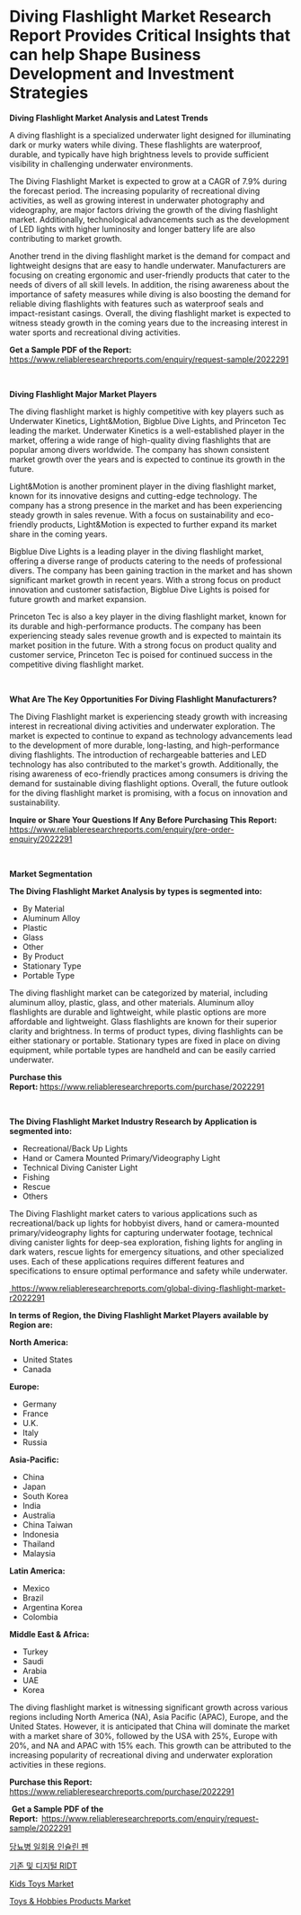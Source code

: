<p><h1>Diving Flashlight Market Research Report Provides Critical Insights that can help Shape Business Development and Investment Strategies</h1></p><p><strong>Diving Flashlight Market Analysis and Latest Trends</strong></p>
<p><p>A diving flashlight is a specialized underwater light designed for illuminating dark or murky waters while diving. These flashlights are waterproof, durable, and typically have high brightness levels to provide sufficient visibility in challenging underwater environments.</p><p>The Diving Flashlight Market is expected to grow at a CAGR of 7.9% during the forecast period. The increasing popularity of recreational diving activities, as well as growing interest in underwater photography and videography, are major factors driving the growth of the diving flashlight market. Additionally, technological advancements such as the development of LED lights with higher luminosity and longer battery life are also contributing to market growth.</p><p>Another trend in the diving flashlight market is the demand for compact and lightweight designs that are easy to handle underwater. Manufacturers are focusing on creating ergonomic and user-friendly products that cater to the needs of divers of all skill levels. In addition, the rising awareness about the importance of safety measures while diving is also boosting the demand for reliable diving flashlights with features such as waterproof seals and impact-resistant casings. Overall, the diving flashlight market is expected to witness steady growth in the coming years due to the increasing interest in water sports and recreational diving activities.</p></p>
<p><strong>Get a Sample PDF of the Report:&nbsp;</strong> <a href="https://www.reliableresearchreports.com/enquiry/request-sample/2022291">https://www.reliableresearchreports.com/enquiry/request-sample/2022291</a></p>
<p>&nbsp;</p>
<p><strong>Diving Flashlight Major Market Players</strong></p>
<p><p>The diving flashlight market is highly competitive with key players such as Underwater Kinetics, Light&Motion, Bigblue Dive Lights, and Princeton Tec leading the market. Underwater Kinetics is a well-established player in the market, offering a wide range of high-quality diving flashlights that are popular among divers worldwide. The company has shown consistent market growth over the years and is expected to continue its growth in the future.</p><p>Light&Motion is another prominent player in the diving flashlight market, known for its innovative designs and cutting-edge technology. The company has a strong presence in the market and has been experiencing steady growth in sales revenue. With a focus on sustainability and eco-friendly products, Light&Motion is expected to further expand its market share in the coming years.</p><p>Bigblue Dive Lights is a leading player in the diving flashlight market, offering a diverse range of products catering to the needs of professional divers. The company has been gaining traction in the market and has shown significant market growth in recent years. With a strong focus on product innovation and customer satisfaction, Bigblue Dive Lights is poised for future growth and market expansion.</p><p>Princeton Tec is also a key player in the diving flashlight market, known for its durable and high-performance products. The company has been experiencing steady sales revenue growth and is expected to maintain its market position in the future. With a strong focus on product quality and customer service, Princeton Tec is poised for continued success in the competitive diving flashlight market.</p></p>
<p>&nbsp;</p>
<p><strong>What Are The Key Opportunities For Diving Flashlight Manufacturers?</strong></p>
<p><p>The Diving Flashlight market is experiencing steady growth with increasing interest in recreational diving activities and underwater exploration. The market is expected to continue to expand as technology advancements lead to the development of more durable, long-lasting, and high-performance diving flashlights. The introduction of rechargeable batteries and LED technology has also contributed to the market's growth. Additionally, the rising awareness of eco-friendly practices among consumers is driving the demand for sustainable diving flashlight options. Overall, the future outlook for the diving flashlight market is promising, with a focus on innovation and sustainability.</p></p>
<p><strong>Inquire or Share Your Questions If Any Before Purchasing This Report:</strong> <a href="https://www.reliableresearchreports.com/enquiry/pre-order-enquiry/2022291">https://www.reliableresearchreports.com/enquiry/pre-order-enquiry/2022291</a></p>
<p>&nbsp;</p>
<p><strong>Market Segmentation</strong></p>
<p><strong>The Diving Flashlight Market Analysis by types is segmented into:</strong></p>
<p><ul><li>By Material</li><li>Aluminum Alloy</li><li>Plastic</li><li>Glass</li><li>Other</li><li>By Product</li><li>Stationary Type</li><li>Portable Type</li></ul></p>
<p><p>The diving flashlight market can be categorized by material, including aluminum alloy, plastic, glass, and other materials. Aluminum alloy flashlights are durable and lightweight, while plastic options are more affordable and lightweight. Glass flashlights are known for their superior clarity and brightness. In terms of product types, diving flashlights can be either stationary or portable. Stationary types are fixed in place on diving equipment, while portable types are handheld and can be easily carried underwater.</p></p>
<p><strong>Purchase this Report:&nbsp;</strong><a href="https://www.reliableresearchreports.com/purchase/2022291">https://www.reliableresearchreports.com/purchase/2022291</a></p>
<p>&nbsp;</p>
<p><strong>The Diving Flashlight Market Industry Research by Application is segmented into:</strong></p>
<p><ul><li>Recreational/Back Up Lights</li><li>Hand or Camera Mounted Primary/Videography Light</li><li>Technical Diving Canister Light</li><li>Fishing</li><li>Rescue</li><li>Others</li></ul></p>
<p><p>The Diving Flashlight market caters to various applications such as recreational/back up lights for hobbyist divers, hand or camera-mounted primary/videography lights for capturing underwater footage, technical diving canister lights for deep-sea exploration, fishing lights for angling in dark waters, rescue lights for emergency situations, and other specialized uses. Each of these applications requires different features and specifications to ensure optimal performance and safety while underwater.</p></p>
<p><a href="https://www.reliableresearchreports.com/global-diving-flashlight-market-r2022291">&nbsp;https://www.reliableresearchreports.com/global-diving-flashlight-market-r2022291</a></p>
<p><strong>In terms of Region, the Diving Flashlight Market Players available by Region are:</strong></p>
<p>
    <p> <strong> North America: </strong>
        <ul>
            <li>United States</li>
            <li>Canada</li>
        </ul>
        </p> 
    <p> <strong> Europe: </strong>
        <ul>
            <li>Germany</li>
            <li>France</li>
            <li>U.K.</li>
            <li>Italy</li>
            <li>Russia</li>
        </ul>
        </p> 
    <p> <strong> Asia-Pacific: </strong>
        <ul>
            <li>China</li>
            <li>Japan</li>
            <li>South Korea</li>
            <li>India</li>
            <li>Australia</li>
            <li>China Taiwan</li>
            <li>Indonesia</li>
            <li>Thailand</li>
            <li>Malaysia</li>
        </ul>
        </p> 
    <p> <strong> Latin America: </strong>
        <ul>
            <li>Mexico</li>
            <li>Brazil</li>
            <li>Argentina Korea</li>
            <li>Colombia</li>
        </ul>
        </p> 
    <p> <strong> Middle East & Africa: </strong>
        <ul>
            <li>Turkey</li>
            <li>Saudi</li>
            <li>Arabia</li>
            <li>UAE</li>
            <li>Korea</li>
        </ul>
    </p>
    </p>
<p><p>The diving flashlight market is witnessing significant growth across various regions including North America (NA), Asia Pacific (APAC), Europe, and the United States. However, it is anticipated that China will dominate the market with a market share of 30%, followed by the USA with 25%, Europe with 20%, and NA and APAC with 15% each. This growth can be attributed to the increasing popularity of recreational diving and underwater exploration activities in these regions.</p></p>
<p><strong>Purchase this Report: </strong><a href="https://www.reliableresearchreports.com/purchase/2022291">https://www.reliableresearchreports.com/purchase/2022291</a></p>
<p>&nbsp;<strong>Get a Sample PDF of the Report:&nbsp;&nbsp;</strong><a href="https://www.reliableresearchreports.com/enquiry/request-sample/2022291">https://www.reliableresearchreports.com/enquiry/request-sample/2022291</a></p>
<p><strong></strong></p>
<p><p><a href="https://github.com/sammyUltyylrich9067856/Market-Research-Report-List-2/blob/main/5346729156078.md">당뇨병 일회용 인슐린 펜</a></p><p><a href="https://github.com/ConstantinVon/Market-Research-Report-List-1/blob/main/6461108156079.md">기존 및 디지털 RIDT</a></p><p><a href="https://github.com/syaifulanwaramsyori/Market-Research-Report-List-1/blob/main/kids-toys-market.md">Kids Toys Market</a></p><p><a href="https://github.com/vregtldg37/Market-Research-Report-List-1/blob/main/toys-hobbies-products-market.md">Toys & Hobbies Products Market</a></p></p>